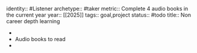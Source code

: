 identity:: #Listener
archetype:: #taker
metric:: Complete 4 audio books in the current year
year:: [[2025]]
tags:: goal,project
status:: #todo
title:: Non career depth learning

-
- Audio books to read
-